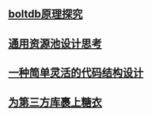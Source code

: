 ## [boltdb原理探究](./bolt/boltdb.md)

## [通用资源池设计思考](./generic_resource_pool.md)

## [一种简单灵活的代码结构设计](./project_layout_design.md)

## [为第三方库裹上糖衣](./wrap_underlying_lib.md)
